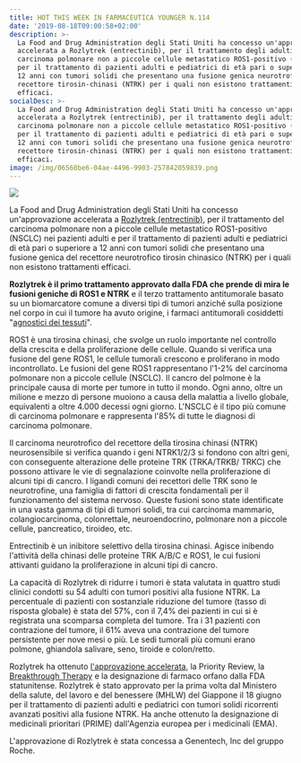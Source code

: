 ```yaml
---
title: HOT THIS WEEK IN FARMACEUTICA YOUNGER N.114
date: '2019-08-18T09:00:58+02:00'
description: >-
  La Food and Drug Administration degli Stati Uniti ha concesso un'approvazione
  accelerata a Rozlytrek (entrectinib), per il trattamento degli adulti con
  carcinoma polmonare non a piccole cellule metastatico ROS1-positivo (NSCLC) e
  per il trattamento di pazienti adulti e pediatrici di età pari o superiore a
  12 anni con tumori solidi che presentano una fusione genica neurotrofica del
  recettore tirosin-chinasi (NTRK) per i quali non esistono trattamenti
  efficaci.
socialDesc: >-
  La Food and Drug Administration degli Stati Uniti ha concesso un'approvazione
  accelerata a Rozlytrek (entrectinib), per il trattamento degli adulti con
  carcinoma polmonare non a piccole cellule metastatico ROS1-positivo (NSCLC) e
  per il trattamento di pazienti adulti e pediatrici di età pari o superiore a
  12 anni con tumori solidi che presentano una fusione genica neurotrofica del
  recettore tirosin-chinasi (NTRK) per i quali non esistono trattamenti
  efficaci.
image: /img/06560be6-04ae-4496-9903-257842059839.png
---
```

![](/img/06560be6-04ae-4496-9903-257842059839.png)

La Food and Drug Administration degli Stati Uniti ha concesso un'approvazione accelerata a [Rozlytrek (entrectinib)](https://www.fda.gov/news-events/press-announcements/fda-approves-third-oncology-drug-targets-key-genetic-driver-cancer-rather-specific-type-tumor), per il trattamento del carcinoma polmonare non a piccole cellule metastatico ROS1-positivo (NSCLC) nei pazienti adulti e per il trattamento di pazienti adulti e pediatrici di età pari o superiore a 12 anni con tumori solidi che presentano una fusione genica del recettore neurotrofico tirosin chinasico (NTRK) per i quali non esistono trattamenti efficaci.

**Rozlytrek è il primo trattamento approvato dalla FDA che prende di mira le fusioni geniche di ROS1 e NTRK** e il terzo trattamento antitumorale basato su un biomarcatore comune a diversi tipi di tumori anziché sulla posizione nel corpo in cui il tumore ha avuto origine, i farmaci antitumorali cosiddetti "[agnostici dei tessuti](https://www.farmaceuticayounger.science/blog/2019/01/lfda-statunitense-chiude-il-2018-con-59-nuove-approvazioni/)".

ROS1 è una tirosina chinasi, che svolge un ruolo importante nel controllo della crescita e della proliferazione delle cellule. Quando si verifica una fusione del gene ROS1, le cellule tumorali crescono e proliferano in modo incontrollato. Le fusioni del gene ROS1 rappresentano l'1-2% del carcinoma polmonare non a piccole cellule (NSCLC). Il cancro del polmone è la principale causa di morte per tumore in tutto il mondo. Ogni anno, oltre un milione e mezzo di persone muoiono a causa della malattia a livello globale, equivalenti a oltre 4.000 decessi ogni giorno. L'NSCLC è il tipo più comune di carcinoma polmonare e rappresenta l'85% di tutte le diagnosi di carcinoma polmonare. 

Il carcinoma neurotrofico del recettore della tirosina chinasi (NTRK) neurosensibile si verifica quando i geni NTRK1/2/3 si fondono con altri geni, con conseguente alterazione delle proteine ​​TRK (TRKA/TRKB/ TRKC) che possono attivare le vie di segnalazione coinvolte nella proliferazione di alcuni tipi di cancro. I ligandi comuni dei recettori delle TRK sono le neurotrofine, una famiglia di fattori di crescita fondamentali per il funzionamento del sistema nervoso. Queste fusioni sono state identificate in una vasta gamma di tipi di tumori solidi, tra cui carcinoma mammario, colangiocarcinoma, colonrettale, neuroendocrino, polmonare non a piccole cellule, pancreatico, tiroideo, etc.

Entrectinib è un inibitore selettivo della tirosina chinasi. Agisce inibendo l'attività della chinasi delle proteine ​​TRK A/B/C e ROS1, le cui fusioni attivanti guidano la proliferazione in alcuni tipi di cancro. 

La capacità di Rozlytrek di ridurre i tumori è stata valutata in quattro studi clinici condotti su 54 adulti con tumori positivi alla fusione NTRK. La percentuale di pazienti con sostanziale riduzione del tumore (tasso di risposta globale) è stata del 57%, con il 7,4% dei pazienti in cui si è registrata una scomparsa completa del tumore. Tra i 31 pazienti con contrazione del tumore, il 61% aveva una contrazione del tumore persistente per nove mesi o più. Le sedi tumorali più comuni erano polmone, ghiandola salivare, seno, tiroide e colon/retto.

Rozlytrek ha ottenuto [l'approvazione accelerata](https://www.fda.gov/patients/fast-track-breakthrough-therapy-accelerated-approval-priority-review/accelerated-approval), la Priority Review, la [Breakthrough Therapy](https://www.farmaceuticayounger.science/blog/2018/12/breakthrough-therapy/) e la designazione di farmaco orfano dalla FDA statunitense. Rozlytrek è stato approvato per la prima volta dal Ministero della salute, del lavoro e del benessere (MHLW) del Giappone il 18 giugno per il trattamento di pazienti adulti e pediatrici con tumori solidi ricorrenti avanzati positivi alla fusione NTRK. Ha anche ottenuto la designazione di medicinali prioritari (PRIME) dall'Agenzia europea per i medicinali (EMA).

L'approvazione di Rozlytrek è stata concessa a Genentech, Inc del gruppo Roche.
